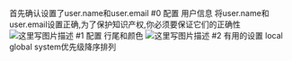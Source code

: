 首先确认设置了user.name和user.email
#0 配置 用户信息
将user.name和user.email设置正确,为了保护知识产权,你必须要保证它们的正确性
![这里写图片描述](http://upload-images.jianshu.io/upload_images/4685968-5465cb33d0241966?imageMogr2/auto-orient/strip%7CimageView2/2/w/1240)
#1 配置 行尾和颜色
![这里写图片描述](http://upload-images.jianshu.io/upload_images/4685968-ca81b45d92e54edc?imageMogr2/auto-orient/strip%7CimageView2/2/w/1240)
#2 有用的设置
local global system优先级降序排列
